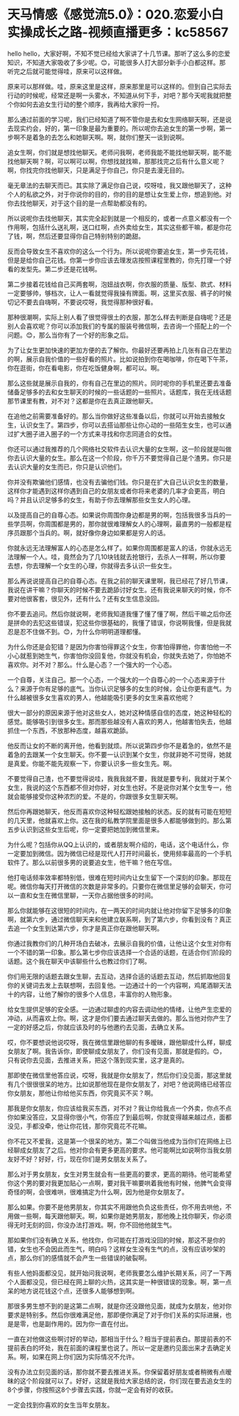 # 天马情感《感觉流5.0》：020.恋爱小白实操成长之路-视频直播更多：kc58567

hello hello，大家好啊，不知不觉已经给大家讲了十几节课。那听了这么多的恋爱知识，不知道大家吸收了多少呢。😊，可能很多人打大部分新手小白都这样。那听完之后就可能觉得哇，原来可以这样做。

原来可以那样做。哇，原来这里是这样，原来那里是可以这样的。但到自己实际去行动的时候呢，经常还是啊一头雾水，不知道从何下手，对吧？那今天呢我就把整个你如何去追女生行动的整个顺序，我再给大家捋一捋。

那么通过前面的学习呢，我们已经知道了啊不管你是去和女生网络聊天啊，还是说去现实约会，好的，第一印象是最为重要的。所以呢你去追女生的第一步啊，第一步啊不是着急的去怎么和她聊天啊。啊，就你们整天一谈到说啊。

追女生啊，你们就是想找他聊天。老师问我啊，老师我能不能找他聊天啊，能不能找他聊天啊？啊，可以啊可以啊，你想找就找嘛，那那找完之后有什么意义呢？啊，你找完你找他聊天，只是满足于你自己，你只是去漫无目的。

毫无章法的去聊天而已。其实除了满足你自己说，哎呀哇，我又跟他聊天了，这种个人的私欲之外，对于你说你的目的，你的目的是想让女生爱上你，想追到他。对你去找他聊天，对于这个目的是一点帮助都没有的。

所以说呢你去找他聊天，其实完全起到就是一个相反的，或者一点意义都没有一个作用啊，包括什么送礼啊，送口红啊，点外卖给女生，其实这些都干嘛，都是你花了钱，啊，然后还要显得你自己特别特别的跪甜。

反而会导致女生不喜欢你的这么一个行为。所以说呢你要追女生，第一步先花钱，但是是给你自己花钱。你第一步你应该去理发店按照课程里教的，你先打理一个好看的发型先。第二步还是花钱啊。

第二步接着花钱给自己买两套啊，泡妞战衣啊，你衣服的质量、版型、款式、材料一定要够帅，够档次，让人一看就觉得我操有牌面。啊，这里买衣服、裤子的时候切记不要去自嗨啊，不要说哎呀，我觉得那种很好看。

那种很潮啊，实际上别人看了很觉得很土的衣服，那怎么样去判断是自嗨呢？还是别人会喜欢呢？你可以添加我们的专属的服装号微信啊，去咨询一个搭配上的一个问题。😊，那么当你有了一个好的形象之后。

为了让女生更加快速的更加方便的去了解你。你最好还要再拍上几张有自己在里边的啊，展示自我价值的一些好看的照片。比如说拍到你在喝咖啡，你在喝下午茶，你在逛街，你在看电影，你在吃饭健身啊，都可以。啊。

那么这些就是展示自我的，你有自己在里边的照片。同时呢你的手机里还要去准备储备足够多的去和女生聊天的时候的一些话题的一些照片。话题库，我在无线话题那节课里有教，对不对？这都是你在去真正跟他聊天。

在追他之前需要准备好的。那么当你做好这些准备以后，你就可以开始去接触女生，认识女生了。第四步，你可以去搭讪那些让你心动的一些陌生女生，也可以通过扩大圈子进入圈子的一个方式来寻找和你志同道合的女性。

你还可以通过我推荐的几个网络社交软件去认识大量的女生啊，这一阶段就是叫做你去认识大量的女生。那么在这一个阶段，你千万不要觉得自己是个渣男。你只是去认识大量的女生而已，你只是认识他们。

你并没有欺骗他们感情，也没有去骗他们钱。你只是在扩大自己认识女生的数量，这样你才能遇到这样你遇到自己的女朋友或者你将来老婆的几率才会更高，明白吗？并且认识足够多的女生，有助于你去理解那些女生女人的心理。

以及提高自己的自尊心态。如果说你周围你身边都是男的啊，包括我很多当兵的一些学员啊，你周围都是男的，那你就很难理解女人的心理啊，最直男的一般都是程序员跟那个当兵的。啊，就好像你身边如果都是穷人的话。

你就永远无法理解富人的心态是怎么样了。如果你周围都是富人的话，你就永远无法理解一个人。哇，竟然会为了几10块钱就去抢银行，去杀人一样啊，所以你要去想，你去理解一个女生的心理，你就得去多认识一些女生。

那么再说说提高自己的自尊心态。在我之前的聊天课里啊，我已经花了好几节课，我说在讲干嘛？你聊天的时候不要去跪舔讨好女生。还有我说来聊天的时候，你不要对他很客套，很见外，还有什么？还有女生信息没回。

你不要去追问。然后你就说啊，老师我知道我懂了懂了懂了啊，然后干嘛之后你还是拼命的去犯这些错误，犯这些你很基础的，我懂了错误，你说啊我懂，但是我就忍是忍不住做不到。😊，为什么你明明道理都懂。

为什么你还是会犯错？是因为你害怕得罪这个女生，你害怕得罪他，你害怕他一不小心就惹到她生气，你害怕你没回复他，你就没有机会，你就失去她了，你怕她不喜欢你。对不对？那么。什么是心态？一个强大的一个心态。

一个自尊，关注自己。那一个心态，一个强大的一个自尊心的一个心态来源于什么？来源于你有足够的底气。当你认识足够多的女生的时候，会让你更有底气。为什么越被很多女生喜欢的男人，他越能吸引更多的女生来喜欢他呢？

很大一部分的原因来源于他对这些女人，她对这种情感自信的态度，她这种轻松的感觉。能够吸引到很多女生。那而那些越没有人喜欢的男人，他越害怕失去，他越抓住一个东西，不放那种态度，越喜欢跪舔。

他反而让女的不断的离开他，他看到就烦。所以说第四步你不是着急的，依然不是着急的去跟某一个女生聊天。你不要一认识到某个女生，你就非她不可觉得，她就是真爱。你能不能先观察一下，你要认识多一些女生先。啊。

不要觉得自己渣，也不要觉得说哇，我我我就不要，我就是要专利，我就对于某个女生，我说的这个东西都不但对你好，对女生也好。不是说你对某个女生专一，他就会能够接受你这种浓烈的爱。不是的，你跟很多女生聊天啊。

然后你再跟她聊天，他反而喜欢你这种轻松跟她接触的状态。反的就有可能在短短的几天里，他就喜欢上你。这在我的私教学院里面是很多人都能够做到的。那么第五步认识到这些女生后呢，你一定要把她加到微信里来。

为什么呢？包括你从QQ上认识的，或者朋友啊介绍的，电话，这个电话什么，你一定要加到微信。因为微信已经是现代人打开时间最长，使用频率最高的一个手机软件了。那么以前很多男的说要追女生，他干嘛？他在写信。

他打电话频率效率都特别低，很难在短时间内让女生留下一个深刻的印象。那现在呢。微信你每天打开微信的次数是非常多的。只要你在微信里足够的会聊天，你可以一直和女生在微信里聊，一天你占据他很多的时间。

那么你就能够在这很短的时间内，在一两天的时间内就让他对你留下足够多的印象啊，就第六步，通过微信聊天来和他建立联系啊，到了第六步，你看到没有？真正去追一个女生到达第六步，你才是真正你在跟他聊天啊。

你通过我教你们的几种开场白去破冰，去展示自我的价值，让他让这个女生对你有一个不错的第一印象。那么第七步你应该选择一个合适的话题，在适合你们阶段的话题。这个我在聊天中该聊些什么也教过你们了啊。

你们用无限的话题去跟女生聊，去互动，选择合适的话题去互动，然后抓取他回复你的关键词去发上去联想啊，去回复他。一边通过十的一个内容啊，鸡尾酒聊天法十的内容，让他了解你的很多个人信息，丰富你的人物形象。

给女生提供足够的安全感。一边通过聊虚的内容去调动他的情绪，让他产生恋爱的冲动，从而喜欢上你。啊，这才是你们要去通过聊天去做的。那么当他对你产生了一定的好感之后，你就应该及时的与他邀约去见面，去确立关系。

哎，你不要想说他说哎呀，我在微信里跟他聊的有多暧昧，跟他聊成什么样，聊成女朋友了啊。我告诉你，即使聊成女朋友了，你们没有见面，那就是假的。😊，只有说你去见面，去推进关系，把这个落到现实里，这才是真的。

那即使在微信里他答应说，哎呀，我就是你女朋友了，然后你们没见面，那这里就有几个很很很呆的地方。比如说那他现在是你女朋友了，对吧？他说网络已经答应你女朋友，那他让你给他买东西，你究竟买不买？啊。

那我是你女朋友，你应该给我买东西，对不对？我让你给我点一个外卖，你点不点你如果没答应，又显得你很小气，你答应了到最后啊，你就变得越来越过点，面都没见，手都没牵，他让你花钱，那你究竟花不花嘛。

你不花又不爱我，这是第一个很呆的地方。第二个叫做当他成为当你们在网络上已经聊成女朋友了之后。他对你会有更多更高的要求。他可能啊比如说啊你当我女朋友好不好？好好，行，现在你们是男女朋友关系了。

那么对于男女朋友，女生对男生就会有一些更高的要求，更高的期待。他可能希望你这个男的要对我更加贴心一点啊，要对我干嘛要哄着我他有时候，他脾气会变得奇怪的啊，会很难哄，很难搞定为什么啊，因为他是你女朋友了。

那么如果。你要不是他男朋友，你其实不用跟他负负这些责任，你不用去哄他，不用做一些啊，每天跟他聊天。啊，如果你是她男朋友，那他晚上找你聊天，你必须得无时无刻的回，你没办法打游戏。啊，你不回他他就生气。

那如果你们没有确立关系，他找你，你可能在打游戏没回的时候，那这不是你的错，女生也不会因此而生气，明白吗？这样女生没有生气的点，没有应该吵架的点，那么你们的感情就不会产生一些错误的破裂啊。

有些人他妈面都没见，就开始问我说啊，老师我要怎么维护长期关系，问了一下两个人面都没见，但已经在网上聊的火热，这其实是一种很错误的现象。啊，第一点呆的地方说花钱这个点，还很多人能够想到啊。

那很多男生想不到的是这第二点啊，就是你还没跟他见面，就成为女朋友，他对你要求是特别多。然后你很难满足他，那即便你满足了对于你们关系的实际进展，也是是零，也是副作用的。因为你一直在付出。

一直在对他做这些啊讨好的举动，那相当于什么？相当于提前表白。那提前表的不提前表白的坏处，我在前面的课程里也说了。所以一定是邀约见面出来才去确定关系。啊，如果在网上你们因为实际情况不允许。

没有办法立刻见面的话，那你就不要去推进关系。你保留着好朋友或者稍微有点暧昧的这个阶段就可以了。好好，这就是我给大家总结的说，你们现在要去追女生的8个步骤，你按照这8个步骤去实践，你就一定会有好的收获。

一定会找到你喜欢的女生当年女朋友。